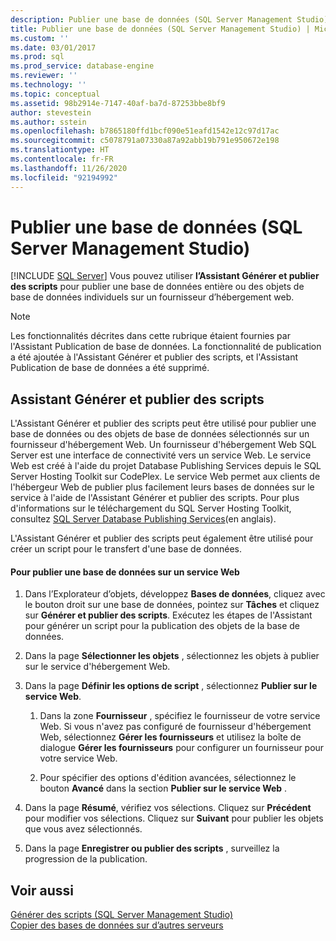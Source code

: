 ```yaml
---
description: Publier une base de données (SQL Server Management Studio)
title: Publier une base de données (SQL Server Management Studio) | Microsoft Docs
ms.custom: ''
ms.date: 03/01/2017
ms.prod: sql
ms.prod_service: database-engine
ms.reviewer: ''
ms.technology: ''
ms.topic: conceptual
ms.assetid: 98b2914e-7147-40af-ba7d-87253bbe8bf9
author: stevestein
ms.author: sstein
ms.openlocfilehash: b7865180ffd1bcf090e51eafd1542e12c97d17ac
ms.sourcegitcommit: c5078791a07330a87a92abb19b791e950672e198
ms.translationtype: HT
ms.contentlocale: fr-FR
ms.lasthandoff: 11/26/2020
ms.locfileid: "92194992"
---
```

# <a name="publish-a-database-sql-server-management-studio"></a>Publier une base de données (SQL Server Management Studio)
 [!INCLUDE [SQL Server](../../includes/applies-to-version/sqlserver.md)]
   Vous pouvez utiliser **l’Assistant Générer et publier des scripts** pour publier une base de données entière ou des objets de base de données individuels sur un fournisseur d’hébergement web.  
  
> [!NOTE]  
>  Les fonctionnalités décrites dans cette rubrique étaient fournies par l'Assistant Publication de base de données. La fonctionnalité de publication a été ajoutée à l'Assistant Générer et publier des scripts, et l'Assistant Publication de base de données a été supprimé.  
  
## <a name="generate-and-publish-scripts-wizard"></a>Assistant Générer et publier des scripts  
 L'Assistant Générer et publier des scripts peut être utilisé pour publier une base de données ou des objets de base de données sélectionnés sur un fournisseur d'hébergement Web. Un fournisseur d'hébergement Web SQL Server est une interface de connectivité vers un service Web. Le service Web est créé à l'aide du projet Database Publishing Services depuis le SQL Server Hosting Toolkit sur CodePlex. Le service Web permet aux clients de l'hébergeur Web de publier plus facilement leurs bases de données sur le service à l'aide de l'Assistant Générer et publier des scripts. Pour plus d'informations sur le téléchargement du SQL Server Hosting Toolkit, consultez [SQL Server Database Publishing Services](https://go.microsoft.com/fwlink/?LinkId=142025)(en anglais).  
  
 L'Assistant Générer et publier des scripts peut également être utilisé pour créer un script pour le transfert d'une base de données.  
  
#### <a name="to-publish-a-database-to-a-web-service"></a>Pour publier une base de données sur un service Web  
  
1.  Dans l’Explorateur d’objets, développez **Bases de données**, cliquez avec le bouton droit sur une base de données, pointez sur **Tâches** et cliquez sur **Générer et publier des scripts**. Exécutez les étapes de l'Assistant pour générer un script pour la publication des objets de la base de données.  
  
2.  Dans la page **Sélectionner les objets** , sélectionnez les objets à publier sur le service d'hébergement Web.  
  
3.  Dans la page **Définir les options de script** , sélectionnez **Publier sur le service Web**.  
  
    1.  Dans la zone **Fournisseur** , spécifiez le fournisseur de votre service Web. Si vous n'avez pas configuré de fournisseur d'hébergement Web, sélectionnez **Gérer les fournisseurs** et utilisez la boîte de dialogue **Gérer les fournisseurs** pour configurer un fournisseur pour votre service Web.  
  
    2.  Pour spécifier des options d'édition avancées, sélectionnez le bouton **Avancé** dans la section **Publier sur le service Web** .  
  
4.  Dans la page **Résumé**, vérifiez vos sélections. Cliquez sur **Précédent** pour modifier vos sélections. Cliquez sur **Suivant** pour publier les objets que vous avez sélectionnés.  
  
5.  Dans la page **Enregistrer ou publier des scripts** , surveillez la progression de la publication.  

## <a name="see-also"></a>Voir aussi  
 [Générer des scripts &#40;SQL Server Management Studio&#41;](../../ssms/scripting/generate-scripts-sql-server-management-studio.md)   
 [Copier des bases de données sur d’autres serveurs](../../relational-databases/databases/copy-databases-to-other-servers.md)  
  
